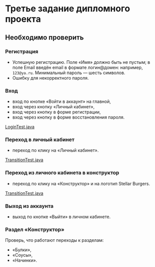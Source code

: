 # Третье задание дипломного проекта
## Необходимо проверить

### Регистрация

- Успешную регистрацию. Поле «Имя» должно быть не пустым; в поле Email введён email в формате логин@домен:
  например, ```123@ya.ru```. Минимальный пароль — шесть символов.
- Ошибку для некорректного пароля.

### Вход

- вход по кнопке «Войти в аккаунт» на главной,
- вход через кнопку «Личный кабинет»,
- вход через кнопку в форме регистрации,
- вход через кнопку в форме восстановления пароля.

[LoginTest.java](src%2Ftest%2Fjava%2FLoginTest.java)
### Переход в личный кабинет

- переход по клику на «Личный кабинет».

[TransitionTest.java](src%2Ftest%2Fjava%2FTransitionTest.java)
### Переход из личного кабинета в конструктор

- переход по клику на «Конструктор» и на логотип Stellar Burgers.

[TransitionTest.java](src%2Ftest%2Fjava%2FTransitionTest.java)
### Выход из аккаунта

- выход по кнопке «Выйти» в личном кабинете.

### Раздел «Конструктор»

Проверь, что работают переходы к разделам:

* «Булки»,
* «Соусы»,
* «Начинки».